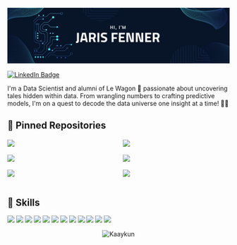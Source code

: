 ![Jaris's GitHub Banner](./assets/Banner_Jaris_Fenner.jpg)

[![LinkedIn Badge](https://img.shields.io/badge/LinkedIn-Profile-informational?style=flat&logo=linkedin&logoColor=white&color=0D76A8)](https://www.linkedin.com/in/jaris-fenner/)

I'm a Data Scientist and alumni of Le Wagon 🚗 passionate about uncovering tales hidden within data. From wrangling numbers to crafting predictive models, I'm on a quest to decode the data universe one insight at a time! 🚀✨
<br>

📌 Pinned Repositories
---
<div style="display: flex; flex-wrap: wrap; justify-content: space-between;">

  <a href="https://github.com/Kaaykun/SignFlow" style="flex: 0 0 48%; margin-bottom: 1rem;">
    <img align="center" src="https://github-readme-stats.vercel.app/api/pin/?username=Kaaykun&repo=SignFlow&title_color=ffffff&text_color=c9cacc&icon_color=4AB197&bg_color=1A2B34"/>
  </a>

  <a href="https://github.com/Kaaykun/TomatoLeafDisease" style="flex: 0 0 48%; margin-bottom: 1rem;">
    <img align="center" src="https://github-readme-stats.vercel.app/api/pin/?username=Kaaykun&repo=TomatoLeafDisease&title_color=ffffff&text_color=c9cacc&icon_color=4AB197&bg_color=1A2B34"/>
  </a>

  <a href="https://github.com/Kaaykun/KaggleCompetition01" style="flex: 0 0 48%; margin-bottom: 1rem;">
    <img align="center" src="https://github-readme-stats.vercel.app/api/pin/?username=Kaaykun&repo=KaggleCompetition01&title_color=ffffff&text_color=c9cacc&icon_color=4AB197&bg_color=1A2B34"/>
  </a>

  <a href="https://github.com/Kaaykun/KayBot" style="flex: 0 0 48%; margin-bottom: 1rem;">
    <img align="center" src="https://github-readme-stats.vercel.app/api/pin/?username=Kaaykun&repo=KayBot&title_color=ffffff&text_color=c9cacc&icon_color=4AB197&bg_color=1A2B34"/>
  </a>

  <a href="https://github.com/Kaaykun/KaguiTheBat" style="flex: 0 0 48%; margin-bottom: 1rem;">
    <img align="center" src="https://github-readme-stats.vercel.app/api/pin/?username=Kaaykun&repo=KaguiTheBat&title_color=ffffff&text_color=c9cacc&icon_color=4AB197&bg_color=1A2B34"/>
  </a>

  <a href="https://github.com/Kaaykun/OlistAnalysis" style="flex: 0 0 48%; margin-bottom: 1rem;">
    <img align="center" src="https://github-readme-stats.vercel.app/api/pin/?username=Kaaykun&repo=OlistAnalysis&title_color=ffffff&text_color=c9cacc&icon_color=4AB197&bg_color=1A2B34"/>
  </a>


</div>

💼 Skills
---
![](https://img.shields.io/badge/Code-Python-informational?style=flat&logo=python&logoColor=white&color=4AB197)
![](https://img.shields.io/badge/Machine%20Learning-ML%20Algorithms-4AB197?style=flat&logo=machinelearningmastery&logoColor=white)
![](https://img.shields.io/badge/Scikit--learn-Machine%20Learning-4AB197?style=flat&logo=scikit-learn&logoColor=white)
![](https://img.shields.io/badge/Deep%20Learning-Neural%20Networks-4AB197?style=flat&logo=deeplearningai&logoColor=white)
![](https://img.shields.io/badge/TensorFlow-Deep%20Learning-4AB197?style=flat&logo=tensorflow&logoColor=white)
![](https://img.shields.io/badge/Pandas-Data%20Manipulation-4AB197?style=flat&logo=pandas&logoColor=white)
![](https://img.shields.io/badge/SQL-Database%20Management-4AB197?style=flat&logo=sql&logoColor=white)
![](https://img.shields.io/badge/Jupyter%20Notebook-Interactive%20Computing-4AB197?style=flat&logo=jupyter&logoColor=white)
![](https://img.shields.io/badge/Docker-Containerization-4AB197?style=flat&logo=docker&logoColor=white)
![](https://img.shields.io/badge/FastAPI-Fast%20Web%20APIs-4AB197?style=flat&logo=fastapi&logoColor=white)
![](https://img.shields.io/badge/Google%20Cloud%20Platform-Cloud%20Services-4AB197?style=flat&logo=googlecloud&logoColor=white)
![](https://img.shields.io/badge/Google%20BigQuery-Big%20Data%20Querying-4AB197?style=flat&logo=googlecloud&logoColor=white)

<p align="center">
  <img src="https://komarev.com/ghpvc/?username=Kaaykun&label=Profile%20views&color=0e75b6&style=flat" alt="Kaaykun" />
</p>
